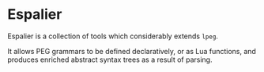 # Espalier

Espalier is a collection of tools which considerably extends `lpeg`.

It allows PEG grammars to be defined declaratively, or as Lua functions, and 
produces enriched abstract syntax trees as a result of parsing.